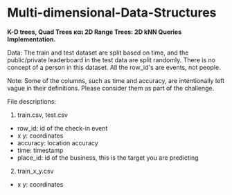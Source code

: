 # Multi-dimensional-Data-Structures

**K-D trees, Quad Trees και 2D Range Trees: 2D kNN Queries Implementation.**

Data:
The train and test dataset are split based on time, and the public/private leaderboard in the test data are split randomly. There is no concept of a person in this dataset. All the row_id's are events, not people. 

Note: Some of the columns, such as time and accuracy, are intentionally left vague in their definitions. Please consider them as part of the challenge. 

File descriptions:
1. train.csv, test.csv 
  - row_id: id of the check-in event
  - x y: coordinates
  - accuracy: location accuracy 
  - time: timestamp
  - place_id: id of the business, this is the target you are predicting

2. train_x_y.csv
  - x y: coordinates
